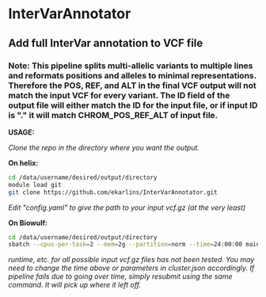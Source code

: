 # InterVarAnnotator
## Add full InterVar annotation to VCF file

### Note:  This pipeline splits multi-allelic variants to multiple lines and reformats positions and alleles to minimal representations. Therefore the POS, REF, and ALT in the final VCF output will not match the input VCF for every variant. The ID field of the output file will either match the ID for the input file, or if input ID is "." it will match CHROM_POS_REF_ALT of input file.


**USAGE:**

*Clone the repo in the directory where you want the output.*

**On helix:**

```sh
cd /data/username/desired/output/directory
module load git
git clone https://github.com/ekarlins/InterVarAnnotator.git
```

*Edit "config.yaml" to give the path to your input vcf.gz (at the very least)*

**On Biowulf:**

```sh
cd /data/username/desired/output/directory
sbatch --cpus-per-task=2 --mem=2g --partition=norm --time=24:00:00 mainSnake.sh
```

*runtime, etc. for all possible input vcf.gz files has not been tested.  You may need to change the time above or parameters in cluster.json accordingly. If pipeline fails due to going over time, simply resubmit using the same command.  It will pick up where it left off.*



